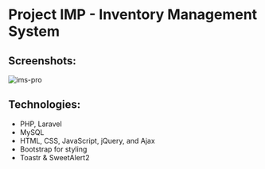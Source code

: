 # Project IMP - Inventory Management System


## Screenshots:
![ims-pro](https://github.com/rana-prodhania/IMS-Pro/assets/78629825/55e03d39-d531-40f9-8289-2f9951d6e479)


## Technologies:
- PHP, Laravel
- MySQL
- HTML, CSS, JavaScript, jQuery, and Ajax
- Bootstrap for styling
- Toastr & SweetAlert2
